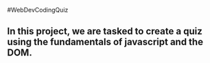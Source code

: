 #WebDevCodingQuiz

## In this project, we are tasked to create a quiz using the fundamentals of javascript and the DOM. 
